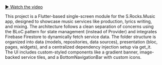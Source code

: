 [▶️ Watch the video](assets/demo.mp4)


This project is a Flutter-based single-screen module for the S.Rocks.Music app, designed to showcase music services like production, lyrics writing, and mixing. The architecture follows a clean separation of concerns using the BLoC pattern for state management (instead of Provider) and integrates Firebase Firestore to dynamically fetch service data. The folder structure is organized into data (models, repositories, data sources), presentation (bloc, pages, widgets), and a centralized dependency injection setup via get_it. The UI includes custom-styled components like a gradient banner, image-backed service tiles, and a BottomNavigationBar with custom icons.
